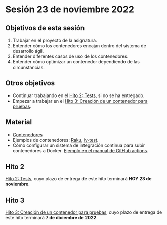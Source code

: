 # Sesión 23 de noviembre 2022

## Objetivos de esta sesión

1. Trabajar en el proyecto de la asignatura.
2. Entender cómo los contenedores encajan dentro del sistema de desarrollo ágil.
3. Entender diferentes casos de uso de los contenedores.
4. Entender cómo optimizar un contenedor dependiendo de las circunstancias.

## Otros objetivos

* Continuar trabajando en el [Hito 2: Tests](https://jj.github.io/CC/documentos/proyecto/2.Tests), si no se ha entregado.
* Empezar a trabajar en el [Hito 3: Creación de un contenedor para pruebas](https://jj.github.io/CC/documentos/proyecto/3.Docker).


## Material

* [Contenedores](http://jj.github.io/CC/documentos/temas/Contenedores.html)
* Ejemplos de contenedores: [Raku](https://hub.docker.com/r/jjmerelo/alpine-raku), [iv-test](https://hub.docker.com/r/jjmerelo/iv-test).
* Cómo configurar un sistema de integración continua para subir contenedores a Docker. [Ejemplo en el manual de GitHub actions](https://docs.github.com/es/actions/publishing-packages/publishing-docker-images).


## Hito 2

[Hito 2: Tests](https://jj.github.io/CC/documentos/proyecto/2.Tests), cuyo plazo de entrega de este hito terminará **HOY 23 de noviembre**.

## Hito 3

[Hito 3: Creación de un contenedor para pruebas](https://jj.github.io/CC/documentos/proyecto/3.Docker), cuyo plazo de entrega de este hito terminará **7 de diciembre de 2022**.
